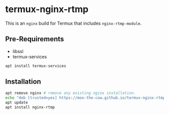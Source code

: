 # termux-nginx-rtmp

This is an `nginx` build for Termux that includes `nginx-rtmp-module`.

## Pre-Requirements
+ libssl
+ termux-services
```sh
apt install termux-services
```

## Installation

```sh
apt remove nginx # remove any existing nginx installation.
echo "deb [trusted=yes] https://moo-the-cow.github.io/termux-nginx-rtmp/ termux extras" > $PREFIX/etc/apt/sources.list.d/nginx-rtmp.list
apt update
apt install nginx-rtmp
```
